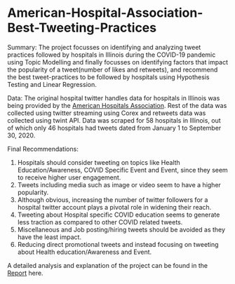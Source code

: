# American-Hospital-Association-Best-Tweeting-Practices
Summary: The project focusses on identifying and analyzing tweet practices followed by hospitals in Illinois during the COVID-19 pandemic using Topic Modelling and finally focusses on identifying factors that impact the popularity of a tweet(number of likes and retweets), and recommend the best tweet-practices to be followed by hospitals using Hypothesis Testing and Linear Regression.

Data: The original hospital twitter handles data for hospitals in Illinois was being provided by the [American Hospitals Association](https://www.aha.org/). Rest of the data was collected using twitter streaming using Corex and retweets data was collected using twint API. Data was scraped for 58 hospitals in Illinois, out of which only 46 hospitals had tweets dated from January 1 to September 30, 2020. 

Final Recommendations:<br>
1. Hospitals should consider tweeting on topics like Health Education/Awareness, COVID Specific Event and Event, since they seem to receive higher user engagement.<br>
2. Tweets including media such as image or video seem to have a higher popularity.<br> 
3. Although obvious, increasing the number of twitter followers for a hospital twitter account plays a pivotal role in widening their reach.<br>
4. Tweeting about Hospital specific COVID education seems to generate less traction as compared to other COVID related tweets.<br>
5. Miscellaneous and Job posting/hiring tweets should be avoided as they have the least impact.<br> 
6. Reducing direct promotional tweets and instead focusing on tweeting about Health education/Awareness and Event.<br>


A detailed analysis and explanation of the project can be found in the [Report](https://github.com/krishangi-deka/Best-Twitter-Practices-Illinois-Medical-Hospitals/blob/main/Report%20-%20Illinois%20Medical%20Hospitals.pdf) here.
